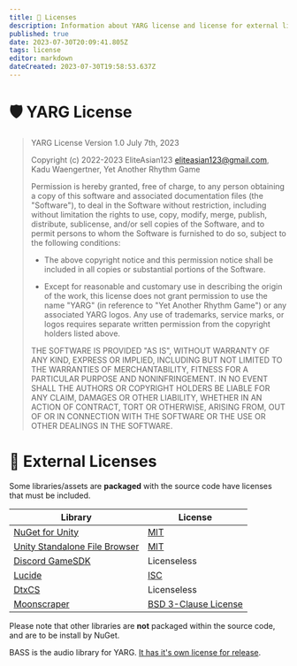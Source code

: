 ```yaml
---
title: 📑 Licenses
description: Information about YARG license and license for external libraries and assets
published: true
date: 2023-07-30T20:09:41.805Z
tags: license
editor: markdown
dateCreated: 2023-07-30T19:58:53.637Z
---
```


# 🛡️ YARG License

> YARG License
> Version  1.0
> July 7th, 2023
> 
> Copyright (c) 2022-2023 EliteAsian123 <eliteasian123@gmail.com>,
> Kadu Waengertner, Yet Another Rhythm Game
> 
> Permission is hereby granted, free of charge, to any person obtaining a copy
> of this software and associated documentation files (the "Software"), to deal
> in the Software without restriction, including without limitation the rights
> to use, copy, modify, merge, publish, distribute, sublicense, and/or sell
> copies of the Software, and to permit persons to whom the Software is
> furnished to do so, subject to the following conditions:
> 
> - The above copyright notice and this permission notice shall be included in all
>   copies or substantial portions of the Software.
> 
> - Except for reasonable and customary use in describing the origin of the work,
>   this license does not grant permission to use the name "YARG" (in reference to
>   "Yet Another Rhythm Game") or any associated YARG logos. Any use of trademarks,
>   service marks, or logos requires separate written permission from the copyright
>   holders listed above.
> 
> THE SOFTWARE IS PROVIDED "AS IS", WITHOUT WARRANTY OF ANY KIND, EXPRESS OR
> IMPLIED, INCLUDING BUT NOT LIMITED TO THE WARRANTIES OF MERCHANTABILITY,
> FITNESS FOR A PARTICULAR PURPOSE AND NONINFRINGEMENT. IN NO EVENT SHALL THE
> AUTHORS OR COPYRIGHT HOLDERS BE LIABLE FOR ANY CLAIM, DAMAGES OR OTHER
> LIABILITY, WHETHER IN AN ACTION OF CONTRACT, TORT OR OTHERWISE, ARISING FROM,
> OUT OF OR IN CONNECTION WITH THE SOFTWARE OR THE USE OR OTHER DEALINGS IN THE
> SOFTWARE.

# 🧰 External Licenses

Some libraries/assets are **packaged** with the source code have licenses that must be included.

| Library | License |
| --- | --- |
| [NuGet for Unity](https://github.com/GlitchEnzo/NuGetForUnity) | [MIT](https://github.com/GlitchEnzo/NuGetForUnity/blob/master/LICENSE)
| [Unity Standalone File Browser](https://github.com/gkngkc/UnityStandaloneFileBrowser) | [MIT](https://github.com/gkngkc/UnityStandaloneFileBrowser/blob/master/LICENSE.txt)
| [Discord GameSDK](https://discord.com/developers/docs/game-sdk/sdk-starter-guide) | Licenseless
| [Lucide](https://lucide.dev/) | [ISC](https://lucide.dev/license)
| [DtxCS](https://github.com/maxton/DtxCS) | Licenseless
| [Moonscraper](https://github.com/FireFox2000000/Moonscraper-Chart-Editor) | [BSD 3-Clause License](https://github.com/FireFox2000000/Moonscraper-Chart-Editor/blob/master/LICENSE)

Please note that other libraries are **not** packaged within the source code, and are to be install by NuGet.

BASS is the audio library for YARG. [It has it's own license for release](https://www.un4seen.com/).
